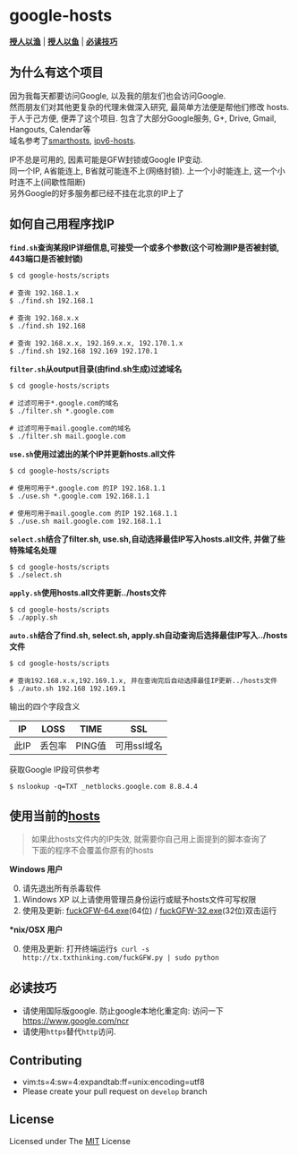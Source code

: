 google-hosts
============
[**授人以渔**][L0] | [**授人以鱼**][L1] | [**必读技巧**][L2]

为什么有这个项目
---

因为我每天都要访问Google, 以及我的朋友们也会访问Google.<br/>
然而朋友们对其他更复杂的代理未做深入研究, 最简单方法便是帮他们修改 hosts.<br/>
于人于己方便, 便弄了这个项目. 包含了大部分Google服务, G+, Drive, Gmail, Hangouts, Calendar等<br/>
域名参考了[smarthosts][smarthosts], [ipv6-hosts][ipv6-hosts].<br/>

IP不总是可用的, 因素可能是GFW封锁或Google IP变动. <br/>
同一个IP, A省能连上, B省就可能连不上(网络封锁). 上一个小时能连上, 这一个小时连不上(间歇性阻断)<br/>
另外Google的好多服务都已经不挂在北京的IP上了<br/>

如何自己用程序找IP
---

**`find.sh`查询某段IP详细信息,可接受一个或多个参数(这个可检测IP是否被封锁, 443端口是否被封锁)**

```
$ cd google-hosts/scripts

# 查询 192.168.1.x
$ ./find.sh 192.168.1

# 查询 192.168.x.x
$ ./find.sh 192.168

# 查询 192.168.x.x, 192.169.x.x, 192.170.1.x
$ ./find.sh 192.168 192.169 192.170.1
```

**`filter.sh`从output目录(由find.sh生成)过滤域名**

```
$ cd google-hosts/scripts

# 过滤可用于*.google.com的域名
$ ./filter.sh *.google.com

# 过滤可用于mail.google.com的域名
$ ./filter.sh mail.google.com
```

**`use.sh`使用过滤出的某个IP并更新hosts.all文件**

```
$ cd google-hosts/scripts

# 使用可用于*.google.com 的IP 192.168.1.1
$ ./use.sh *.google.com 192.168.1.1

# 使用可用于mail.google.com 的IP 192.168.1.1
$ ./use.sh mail.google.com 192.168.1.1
```

**`select.sh`结合了filter.sh, use.sh,自动选择最佳IP写入hosts.all文件, 并做了些特殊域名处理**

```
$ cd google-hosts/scripts
$ ./select.sh
```

**`apply.sh`使用hosts.all文件更新../hosts文件**

```
$ cd google-hosts/scripts
$ ./apply.sh
```

**`auto.sh`结合了find.sh, select.sh, apply.sh自动查询后选择最佳IP写入../hosts文件**

```
$ cd google-hosts/scripts

# 查询192.168.x.x,192.169.1.x, 并在查询完后自动选择最佳IP更新../hosts文件
$ ./auto.sh 192.168 192.169.1
```

输出的四个字段含义

| IP | LOSS | TIME | SSL |
| --- | --- | --- | --- |
| 此IP | 丢包率| PING值 | 可用ssl域名 |

获取Google IP段可供参考

```
$ nslookup -q=TXT _netblocks.google.com 8.8.4.4
```

使用当前的[hosts][hosts]
---

> 如果此hosts文件内的IP失效, 就需要你自己用上面提到的脚本查询了<br/>
> 下面的程序不会覆盖你原有的hosts<br/>

**Windows 用户**


0. 请先退出所有杀毒软件
1. Windows XP 以上请使用管理员身份运行或赋予hosts文件可写权限
2. 使用及更新: [fuckGFW-64.exe][fuckGFW-64.exe](64位) / [fuckGFW-32.exe][fuckGFW-32.exe](32位)双击运行


**\*nix/OSX 用户**

0. 使用及更新: 打开终端运行`$ curl -s http://tx.txthinking.com/fuckGFW.py | sudo python`

必读技巧
---

* 请使用国际版google. 防止google本地化重定向: 访问一下<https://www.google.com/ncr>
* 请使用`https`替代`http`访问.

Contributing
---

* vim:ts=4:sw=4:expandtab:ff=unix:encoding=utf8
* Please create your pull request on `develop` branch

License
---

Licensed under The [MIT][MIT] License

[hosts]: http://tx.txthinking.com/hosts
[fuckGFW-64.exe]: http://tx.txthinking.com/fuckGFW-64.exe
[fuckGFW-32.exe]: http://tx.txthinking.com/fuckGFW-32.exe
[smarthosts]: https://code.google.com/p/smarthosts/
[ipv6-hosts]: https://code.google.com/p/ipv6-hosts/
[L0]: #%E5%A6%82%E4%BD%95%E8%87%AA%E5%B7%B1%E7%94%A8%E7%A8%8B%E5%BA%8F%E6%89%BEip
[L1]: #%E4%BD%BF%E7%94%A8%E5%BD%93%E5%89%8D%E7%9A%84hosts
[L2]: #%E5%BF%85%E8%AF%BB%E6%8A%80%E5%B7%A7
[MIT]: https://github.com/txthinking/google-hosts/blob/master/LICENSE
